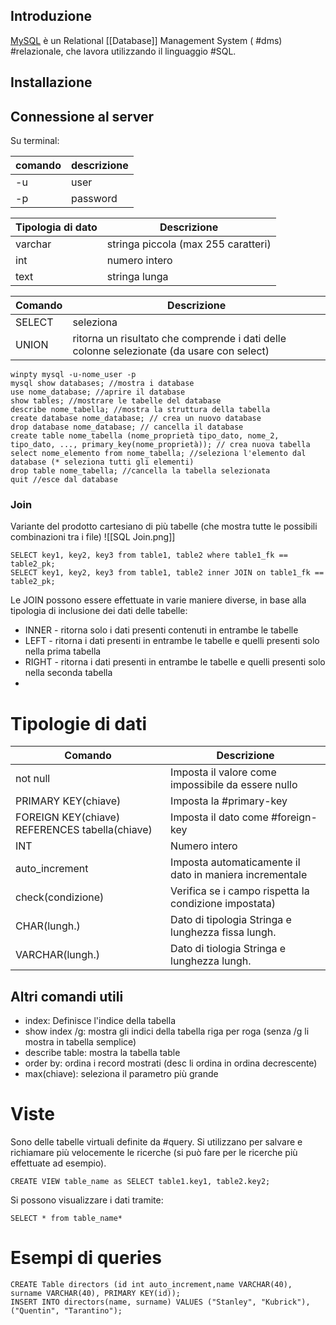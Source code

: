 ## Introduzione
[MySQL](https://www.mysql.com/it/) è un Relational [[Database]] Management System ( #dms) #relazionale, che lavora utilizzando il linguaggio #SQL.
## Installazione
## Connessione al server
Su terminal:

|comando|descrizione|
|-|-|
|-u|user|
|-p|password|

|Tipologia di dato|Descrizione|
|-|-|
|varchar|stringa piccola (max 255 caratteri)|
|int|numero intero|
|text|stringa lunga|

|Comando|Descrizione|
|-|-|
|SELECT|seleziona 
|UNION|ritorna un risultato che comprende i dati delle colonne selezionate (da usare con select)|


	winpty mysql -u-nome_user -p
	mysql show databases; //mostra i database
	use nome_database; //aprire il database
	show tables; //mostrare le tabelle del database
	describe nome_tabella; //mostra la struttura della tabella
	create database nome_database; // crea un nuovo database
	drop database nome_database; // cancella il database
	create table nome_tabella (nome_proprietà tipo_dato, nome_2, tipo_dato, ..., primary_key(nome_proprietà)); // crea nuova tabella
	select nome_elemento from nome_tabella; //seleziona l'elemento dal database (* seleziona tutti gli elementi)
	drop table nome_tabella; //cancella la tabella selezionata
	quit //esce dal database

### Join
Variante del prodotto cartesiano di più tabelle (che mostra tutte le possibili combinazioni tra i file)
![[SQL Join.png]]

	SELECT key1, key2, key3 from table1, table2 where table1_fk == table2_pk;
	SELECT key1, key2, key3 from table1, table2 inner JOIN on table1_fk == table2_pk;
Le JOIN possono essere effettuate in varie maniere diverse, in base alla tipologia di inclusione dei dati delle tabelle:
- INNER - ritorna solo i dati presenti contenuti in entrambe le tabelle
- LEFT - ritorna i dati presenti in entrambe le tabelle e quelli presenti solo nella prima tabella
- RIGHT - ritorna i dati presenti in entrambe le tabelle e quelli presenti solo nella seconda tabella
- 
# Tipologie di dati
|Comando|Descrizione|
|-|-|
|not null|Imposta il valore come impossibile da essere nullo|
|PRIMARY KEY(chiave)|Imposta la #primary-key|
|FOREIGN KEY(chiave) REFERENCES tabella(chiave)|Imposta il dato come #foreign-key|
|INT|Numero intero|
|auto_increment|Imposta automaticamente il dato in maniera incrementale|
|check(condizione)|Verifica se i campo rispetta la condizione impostata)|
|CHAR(lungh.)|Dato di tipologia Stringa e lunghezza fissa lungh.|
|VARCHAR(lungh.)|Dato di tiologia Stringa e lunghezza lungh.|

## Altri comandi utili
- index: Definisce l'indice della tabella
- show index /g: mostra gli indici della tabella riga per roga (senza /g li mostra in tabella semplice)
- describe table: mostra la tabella table
- order by: ordina i record mostrati (desc li ordina in ordina decrescente)
- max(chiave): seleziona il parametro più grande
# Viste
Sono delle tabelle virtuali definite da #query. Si utilizzano per salvare e richiamare più velocemente le ricerche (si può fare per le ricerche più effettuate ad esempio).

	CREATE VIEW table_name as SELECT table1.key1, table2.key2;
Si possono visualizzare i dati tramite:

	SELECT * from table_name*
# Esempi di queries

	CREATE Table directors (id int auto_increment,name VARCHAR(40), surname VARCHAR(40), PRIMARY KEY(id));
	INSERT INTO directors(name, surname) VALUES ("Stanley", "Kubrick"),
	("Quentin", "Tarantino");